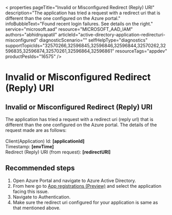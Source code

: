 < properties
	pageTitle="Invalid or Misconfigured Redirect (Reply) URI"
	description="The application has tried a request with a redirect uri that is different than the one configured on the Azure portal."
	infoBubbleText="Found recent login failures. See details on the right."
	service="microsoft.aad"
	resource="MICROSOFT_AAD_IAM"
	authors="abhidnyapatil"
	articleId="active-directory-application-redirecturi-misconfigured"
	diagnosticScenario=""
	selfHelpType="diagnostics"
	supportTopicIds="32570266,32596845,32596846,32596844,32570262,32596835,32596874,32570261,32596864,32596861"
	resourceTags="appdev"
	productPesIds="16575"​
/>

# Invalid or Misconfigured Redirect (Reply) URI 

<!--issueDescription-->
## Invalid or Misconfigured Redirect (Reply) URI 
The application has tried a request with a redirect uri (reply url) that is different than the one configured on the Azure portal. The details of the request made are as follows: <br><br> Client(Application) Id: **<!--$applicationId-->[applicationId]<!--/$applicationId-->** <br> Timestamp: **<!--$envTime-->[envTime]<!--/$envTime-->** <br> Redirect (Reply) URI (from request): **<!--$redirectURI-->[redirectURI]<!--/$redirectURI-->**
<!--/issueDescription-->

## **Recommended steps**

1. Open Azure Portal and navigate to Azure Active Directory.
2. From here go to [App registrations (Preview)](https://ms.portal.azure.com/#blade/Microsoft_AAD_IAM/ActiveDirectoryMenuBlade/RegisteredAppsPreview) and select the application facing this issue.
3. Navigate to Authentication.
4. Make sure the redirect uri configured for your application is same as that mentioned above.